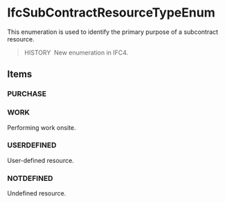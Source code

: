 # IfcSubContractResourceTypeEnum

This enumeration is used to identify the primary purpose of a subcontract resource.

> HISTORY&nbsp; New enumeration in IFC4.

## Items

### PURCHASE


### WORK
Performing work onsite.

### USERDEFINED
User-defined resource.

### NOTDEFINED
Undefined resource.
